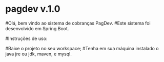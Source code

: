 # pagdev v.1.0

#Olá, bem vindo ao sistema de cobranças PagDev.
#Este sistema foi desenvolvido em Spring Boot.

#Instruções de uso:

#Baixe o projeto no seu workspace;
#Tenha em sua máquina instalado o java jre ou jdk, maven, e mysql.
